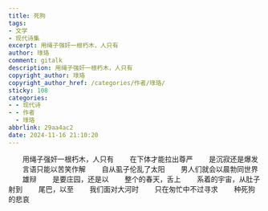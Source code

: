 ```yaml
---
title: 死狗
tags:
- 文学
- 现代诗集
excerpt: 用绳子强奸一根朽木，人只有
author: 琭珞
comment: gitalk
description: 用绳子强奸一根朽木，人只有
copyright_author: 琭珞
copyright_author_href: /categories/作者/琭珞/
sticky: 108
categories:
- - 现代诗
- - 作者
  - 琭珞
abbrlink: 29aa4ac2
date: 2024-11-16 21:10:20
---
```


&emsp;&emsp;用绳子强奸一根朽木，人只有
&emsp;&emsp;在下体才能拉出尊严
&emsp;&emsp;是沉寂还是爆发
&emsp;&emsp;言语只能以苦笑作解
&emsp;&emsp;自从虱子伦乱了太阳
&emsp;&emsp;男人们就会以晨勃同世界
&emsp;&emsp;雄辩
&emsp;&emsp;是要庄园，还是以
&emsp;&emsp;整个的春天，舌上
&emsp;&emsp;系着的宇宙，从肚子射到
&emsp;&emsp;尾巴，以至
&emsp;&emsp;我们面对大河时
&emsp;&emsp;只在匆忙中不过寻求
&emsp;&emsp;种死狗的悲哀
